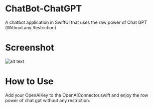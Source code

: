 # ChatBot-ChatGPT
A chatbot application in SwiftUI that uses the raw power of Chat GPT (Without any Restriction)
# Screenshot

![alt text](https://github.com/Subroto-debnath/ChatBot-ChatGPT/blob/main/Project%20Screnshot.png)

# How to Use
Add your OpenAIKey to the OpenAIConnector.swift and enjoy the row power of chat gpt without any restriction. 
